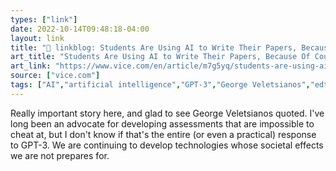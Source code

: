 ```yaml
---
types: ["link"]
date: 2022-10-14T09:48:18-04:00
layout: link
title: "🔗 linkblog: Students Are Using AI to Write Their Papers, Because Of Course They Are'"
art_title: "Students Are Using AI to Write Their Papers, Because Of Course They Are"
art_link: "https://www.vice.com/en/article/m7g5yq/students-are-using-ai-to-write-their-papers-because-of-course-they-are"
source: ["vice.com"]
tags: ["AI","artificial intelligence","GPT-3","George Veletsianos","edtech","assessment"]
---
```

Really important story here, and glad to see George Veletsianos quoted. I've long been an advocate for developing assessments that are impossible to cheat at, but I don't know if that's the entire (or even a practical) response to GPT-3. We are continuing to develop technologies whose societal effects we are not prepares for.
 
